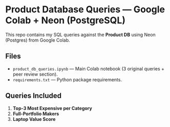 # Product Database Queries — Google Colab + Neon (PostgreSQL)

This repo contains my SQL queries against the **Product DB** using Neon (Postgres) from Google Colab.

## Files
- `product_db_queries.ipynb` — Main Colab notebook (3 original queries + peer review section).
- `requirements.txt` — Python package requirements.

## Queries Included
1. **Top-3 Most Expensive per Category**
2. **Full-Portfolio Makers**
3. **Laptop Value Score**

